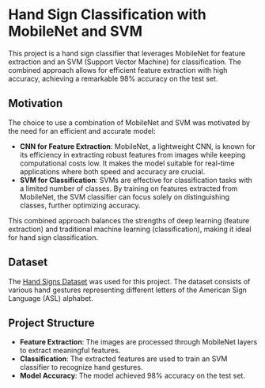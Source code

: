 # Hand Sign Classification with MobileNet and SVM

This project is a hand sign classifier that leverages MobileNet for feature extraction and an SVM (Support Vector Machine) for classification. The combined approach allows for efficient feature extraction with high accuracy, achieving a remarkable 98% accuracy on the test set.

## Motivation

The choice to use a combination of MobileNet and SVM was motivated by the need for an efficient and accurate model:
- **CNN for Feature Extraction**: MobileNet, a lightweight CNN, is known for its efficiency in extracting robust features from images while keeping computational costs low. It makes the model suitable for real-time applications where both speed and accuracy are crucial.
- **SVM for Classification**: SVMs are effective for classification tasks with a limited number of classes. By training on features extracted from MobileNet, the SVM classifier can focus solely on distinguishing classes, further optimizing accuracy.

This combined approach balances the strengths of deep learning (feature extraction) and traditional machine learning (classification), making it ideal for hand sign classification.

## Dataset

The [Hand Signs Dataset](https://www.kaggle.com/datasets/grassknoted/asl-alphabet) was used for this project. The dataset consists of various hand gestures representing different letters of the American Sign Language (ASL) alphabet.

## Project Structure

- **Feature Extraction**: The images are processed through MobileNet layers to extract meaningful features.
- **Classification**: The extracted features are used to train an SVM classifier to recognize hand gestures.
- **Model Accuracy**: The model achieved 98% accuracy on the test set.
